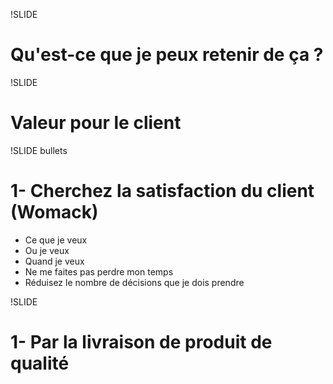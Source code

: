 !SLIDE

# Qu'est-ce que je peux retenir de ça ?

!SLIDE

# Valeur pour le client


!SLIDE bullets

# 1- Cherchez la satisfaction du client (Womack)

* Ce que je veux
* Ou je veux
* Quand je veux
* Ne me faites pas perdre mon temps
* Réduisez le nombre de décisions que je dois prendre

!SLIDE

# 1- Par la livraison de produit de qualité
